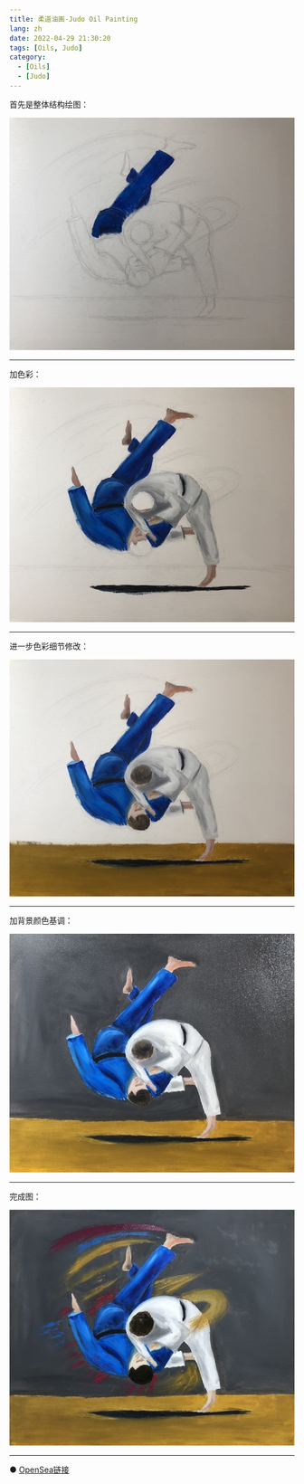 ```yaml
---
title: 柔道油画-Judo Oil Painting
lang: zh
date: 2022-04-29 21:30:20
tags: [Oils, Judo]
category: 
  - [Oils]
  - [Judo]
---
```


首先是整体结构绘图：

![judo](/image/Oils/judo/judo_1.jpeg)

----------------------------------------  

加色彩：

![judo](/image/Oils/judo/judo_2.jpeg)

----------------------------------------  

进一步色彩细节修改：

![judo](/image/Oils/judo/judo_3.jpeg)

----------------------------------------  

加背景颜色基调：

![judo](/image/Oils/judo/judo_4.jpeg)

----------------------------------------  

完成图：

![judo](/image/Oils/judo/judo_5.jpeg)

----------------------------------------  

● [OpenSea链接](https://opensea.io/assets/ethereum/0x495f947276749ce646f68ac8c248420045cb7b5e/5538608732828411082250453030091092578936762873171210564831323257723697496065 "Judo Oil Painting")

<nft-card
contractAddress="0x495f947276749ce646f68ac8c248420045cb7b5e"
tokenId="5538608732828411082250453030091092578936762873171210564831323257723697496065">
</nft-card>
<script src="https://unpkg.com/embeddable-nfts/dist/nft-card.min.js"></script>
